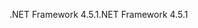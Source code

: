 <span data-ttu-id="772f7-101">.NET Framework 4.5.1</span><span class="sxs-lookup"><span data-stu-id="772f7-101">.NET Framework 4.5.1</span></span>